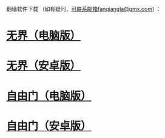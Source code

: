 翻墙软件下载&nbsp;&nbsp;&nbsp;(如有疑问，可联系邮箱fanqiangla@gmx.com) ：
# <a href="https://github.com/fanqiangla/ruanjian/raw/master/u1902.exe">无界（电脑版）</a> 
# <a href="https://github.com/fanqiangla/ruanjian/raw/master/um.apk">无界（安卓版）</a>
# <a href="https://github.com/fanqiangla/ruanjian/raw/master/fg768p.exe">自由门（电脑版）</a>
# <a href="https://github.com/fanqiangla/ruanjian/raw/master/fgma.apk">自由门（安卓版）</a>

